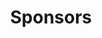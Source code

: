 ---
title: Sponsors
attrs:
  class: sponsors
  id: sponsors
image_dir: sponsors
row_size: 4
images:
- file: ieeecis.png
- file: ieeehyd.png
- file: mjcet.png
---